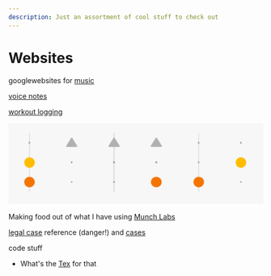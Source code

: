 ```yaml
---
description: Just an assortment of cool stuff to check out
---
```


# Websites

googlewebsites for [music](https://musiclab.chromeexperiments.com/Rhythm/)

[voice notes](https://docs.google.com/document/d/1PZDdu35StF01ouViVFXqWO8qiDHgVRuzJqqfQtXxGso/edit) 

[workout logging](https://docs.google.com/forms/d/e/1FAIpQLSeuUSRzPsZfTRghr5SNV7Dw1EAgUZcuKh-ViF6CRkp8HLRbHw/viewform)



![a beat in rythmn site](../../../../.gitbook/assets/image%20%282%29.png)

Making food out of what I have using [Munch Labs](https://munchlab.de/)

[legal case](https://www.lexisnexis.com/en-us/home.page#case) reference \(danger!\) and [cases](https://www.oyez.org/) 

code stuff

* What's the [Tex](http://detexify.kirelabs.org/classify.html) for that 



